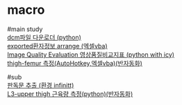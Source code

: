 # macro 

#main study  
[dcm파일 다운로더 (python)](https://github.com/ajoumax/Nuclear-Medicine_macro/tree/main/dcm_downloader(infinitt))  
[exported환자정보 arrange (엑셀vba)](https://github.com/ajoumax/Nuclear-Medicine_macro/tree/main/arrange_exported_patient_info)  
[Image Quality Evaluation 영상품질비교지표 (python with icy)](https://github.com/ajoumax/Nuclear-Medicine_macro/tree/main/Image_Quality_Evaluation)  
[thigh-femur 측정(AutoHotkey,엑셀vba)(반자동화)](https://github.com/ajoumax/Nuclear-Medicine_macro/tree/main/thigh-femur%20measurement)  

#sub  
[판독문 추출 (환경 infinitt)](https://github.com/ajoumax/Nuclear-Medicine_macro/tree/main/extract%20readings)  
[L3-upper thigh 근육량 측정(python)(반자동화)](https://github.com/ajoumax/Nuclear-Medicine_macro/tree/main/L3-upper%20thigh%20muscle%20measurement)


